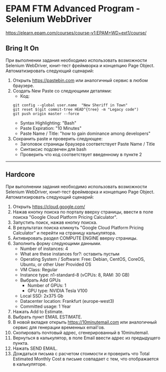 # EPAM FTM Advanced Program - Selenium WebDriver
https://elearn.epam.com/courses/course-v1:EPAM+WD+ext1/course/
## Bring It On
При выполнении задания необходимо использовать возможности Selenium WebDriver, юнит-тест фреймворка и концепцию Page Object. Автоматизировать следующий сценарий:
1. Открыть https://pastebin.com или аналогичный сервис в любом браузере.
2. Создать New Paste со следующими деталями:
    * Код:
    ```
    git config --global user.name  "New Sheriff in Town"
    git reset $(git commit-tree HEAD^{tree} -m "Legacy code")
    git push origin master --force
    ```
    * Syntax Highlighting: "Bash"
    * Paste Expiration: "10 Minutes"
    * Paste Name / Title: "how to gain dominance among developers"
3. Сохранить paste и проверить следующее:
    * Заголовок страницы браузера соответствует Paste Name / Title
    * Синтаксис подсвечен для bash
    * Проверить что код соответствует введенному в пункте 2
---
## Hardcore
При выполнении задания необходимо использовать возможности Selenium WebDriver, юнит-тест фреймворка и концепцию Page Object. Автоматизировать следующий сценарий:
1. Открыть https://cloud.google.com/
2. Нажав кнопку поиска по порталу вверху страницы, ввести в поле поиска "Google Cloud Platform Pricing Calculator".
3. Запустить поиск, нажав кнопку поиска.
4. В результатах поиска кликнуть "Google Cloud Platform Pricing Calculator" и перейти на страницу калькулятора.
5. Активировать раздел COMPUTE ENGINE вверху страницы.
6. Заполнить форму следующими данными.
    * Number of instances: 4
    * What are these instances for?: оставить пустым
    * Operating System / Software: Free: Debian, CentOS, CoreOS, Ubuntu, or other User Provided OS
    * VM Class: Regular
    * Instance type: n1-standard-8    (vCPUs: 8, RAM: 30 GB)
    * Выбрать Add GPUs
        * Number of GPUs: 1
        * GPU type: NVIDIA Tesla V100
    * Local SSD: 2x375 Gb
    * Datacenter location: Frankfurt (europe-west3)
    * Committed usage: 1 Year
7. Нажать Add to Estimate.
8. Выбрать пункт EMAIL ESTIMATE.
9. В новой вкладке открыть https://10minutemail.com или аналогичный сервис для генерации временных email'ов.
10. Скопировать почтовый адрес, сгенерированный в 10minutemail.
11. Вернуться в калькулятор, в поле Email ввести адрес из предыдущего пункта.
12. Нажать SEND EMAIL.
13. Дождаться письма с расчетом стоимости и проверить что Total Estimated Monthly Cost в письме совпадает с тем, что отображается в калькуляторе.
